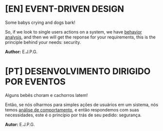 # [EN] EVENT-DRIVEN DESIGN

Some babys crying and dogs bark!

So, if we look to single users actions on a system, we have [behavior analysis](driven-design.md),
and then we will get the reponse for your requirements, this is the principle
behind your needs: security.

**Author:** E.J.P.G.


# [PT] DESENVOLVIMENTO DIRIGIDO POR EVENTOS

Alguns bebês choram e cachorros latem!

Então, se nós olharmos para simples ações de usuários em um sistema, nós temos [análise de comportamento](driven-design.md),
e então respondemos com suas necessidades, este é o princípio por trás de seu pedido: segurança.

**Autor:** E.J.P.G.


